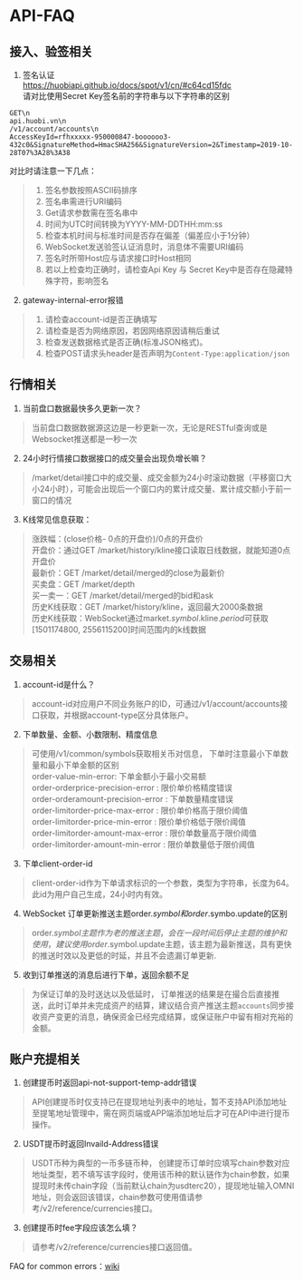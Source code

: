 # API-FAQ

## 接入、验签相关

1. 签名认证  
https://huobiapi.github.io/docs/spot/v1/cn/#c64cd15fdc  
请对比使用Secret Key签名前的字符串与以下字符串的区别  
```
GET\n
api.huobi.vn\n
/v1/account/accounts\n
AccessKeyId=rfhxxxxx-950000847-boooooo3-432c0&SignatureMethod=HmacSHA256&SignatureVersion=2&Timestamp=2019-10-28T07%3A28%3A38
```
对比时请注意一下几点：
> 1) 签名参数按照ASCII码排序
> 2) 签名串需进行URI编码
> 3) Get请求参数需在签名串中
> 4) 时间为UTC时间转换为YYYY-MM-DDTHH:mm:ss
> 5) 检查本机时间与标准时间是否存在偏差（偏差应小于1分钟）
> 6) WebSocket发送验签认证消息时，消息体不需要URI编码
> 7) 签名时所带Host应与请求接口时Host相同
> 8) 若以上检查均正确时，请检查Api Key 与 Secret Key中是否存在隐藏特殊字符，影响签名

2. gateway-internal-error报错
> 1) 请检查account-id是否正确填写
> 2) 请检查是否为网络原因，若因网络原因请稍后重试
> 3) 检查发送数据格式是否正确(标准JSON格式)。
> 4) 检查POST请求头header是否声明为`Content-Type:application/json`

## 行情相关
1. 当前盘口数据最快多久更新一次？

> 当前盘口数据数据源这边是一秒更新一次，无论是RESTful查询或是Websocket推送都是一秒一次

2. 24小时行情接口数据接口的成交量会出现负增长嘛？
> /market/detail接口中的成交量、成交金额为24小时滚动数据（平移窗口大小24小时），可能会出现后一个窗口内的累计成交量、累计成交额小于前一窗口的情况

3. K线常见信息获取：
> 涨跌幅：(close价格- 0点的开盘价)/0点的开盘价  
> 开盘价：通过GET /market/history/kline接口读取日线数据，就能知道0点开盘价  
> 最新价：GET /market/detail/merged的close为最新价  
> 买卖盘：GET /market/depth  
> 买一卖一：GET /market/detail/merged的bid和ask  
> 历史K线获取：GET /market/history/kline，返回最大2000条数据  
> 历史K线获取：WebSocket通过market.$symbol$.kline.$period$可获取[1501174800, 2556115200]时间范围内的k线数据  


## 交易相关
1. account-id是什么？
> account-id对应用户不同业务账户的ID，可通过/v1/account/accounts接口获取，并根据account-type区分具体账户。

2. 下单数量、金额、小数限制、精度信息
> 可使用/v1/common/symbols获取相关币对信息， 下单时注意最小下单数量和最小下单金额的区别  
> order-value-min-error: 下单金额小于最小交易额    
> order-orderprice-precision-error : 限价单价格精度错误  
> order-orderamount-precision-error : 下单数量精度错误  
> order-limitorder-price-max-error : 限价单价格高于限价阈值  
> order-limitorder-price-min-error : 限价单价格低于限价阈值  
> order-limitorder-amount-max-error : 限价单数量高于限价阈值  
> order-limitorder-amount-min-error : 限价单数量低于限价阈值  

3. 下单client-order-id
> client-order-id作为下单请求标识的一个参数，类型为字符串，长度为64。 此id为用户自己生成，24小时内有效。

4. WebSocket 订单更新推送主题order.$symbol 和 order.$symbo.update的区别
> order.$symbol 主题作为老的推送主题，会在一段时间后停止主题的维护和使用， 建议使用order.$symbol.update主题，该主题为最新推送，具有更快的推送时效以及更低的时延，并且不会遗漏订单更新.

5. 收到订单推送的消息后进行下单，返回余额不足
> 为保证订单的及时送达以及低延时， 订单推送的结果是在撮合后直接推送，此时订单并未完成资产的结算，建议结合资产推送主题``accounts``同步接收资产变更的消息，确保资金已经完成结算，或保证账户中留有相对充裕的金额。


## 账户充提相关
1. 创建提币时返回api-not-support-temp-addr错误
> API创建提币时仅支持已在提现地址列表中的地址，暂不支持API添加地址至提笔地址管理中，需在网页端或APP端添加地址后才可在API中进行提币操作。
2. USDT提币时返回Invaild-Address错误
> USDT币种为典型的一币多链币种， 创建提币订单时应填写chain参数对应地址类型，若不填写该字段时，使用该币种的默认链作为chain参数，如果提现时未传chain字段（当前默认chain为usdterc20），提现地址输入OMNI地址，则会返回该错误，chain参数可使用值请参考/v2/reference/currencies接口。
3. 创建提币时fee字段应该怎么填？
> 请参考/v2/reference/currencies接口返回值。
 
FAQ for common errors：[wiki](https://github.com/huobiapi/API-FAQ/wiki)
